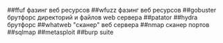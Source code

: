 ##ffuf фазинг веб ресурсов
##wfuzz фазинг веб ресурсов
##gobuster брутфорс директорий и файлов web сервера
##patator
##hydra брутфорс
##whatweb "сканер" веб сервера
##nmap сканер портов
##sqlmap 
##metasploit
##burp suite
